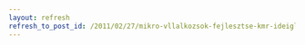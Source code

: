 ```yaml
---
layout: refresh
refresh_to_post_id: /2011/02/27/mikro-vllalkozsok-fejlesztse-kmr-ideiglenesen-felfggesztve
---
```

